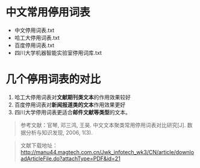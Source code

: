 # 中文常用停用词表
- 中文停用词表.txt
- 哈工大停用词表.txt
- 百度停用词表.txt
- 四川大学机器智能实验室停用词库.txt

# 几个停用词表的对比
1. 哈工大停用词表对**文献期刊类文本**的作用效果较好
2. 百度停用词表对**新闻报道类的文本**作用效果更好
3. 四川大学停用词表更适合**邮件文献等类型**的文本。

> 参考文献：官琴, 邓三鸿, 王昊. 中文文本聚类常用停用词表对比研究[J]. 数据分析与知识发现, 2006, 1(3).

>文献下载地址：http://manu44.magtech.com.cn/Jwk_infotech_wk3/CN/article/downloadArticleFile.do?attachType=PDF&id=21